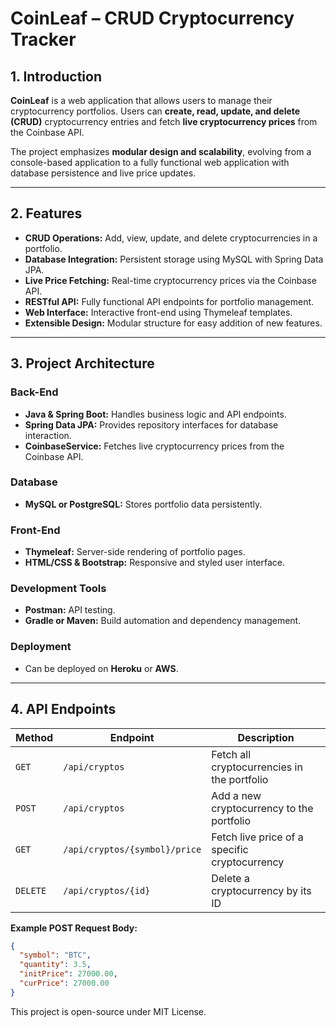 # CoinLeaf – CRUD Cryptocurrency Tracker

## 1. Introduction
**CoinLeaf** is a web application that allows users to manage their cryptocurrency portfolios. Users can **create, read, update, and delete (CRUD)** cryptocurrency entries and fetch **live cryptocurrency prices** from the Coinbase API.  

The project emphasizes **modular design and scalability**, evolving from a console-based application to a fully functional web application with database persistence and live price updates.

---

## 2. Features
- **CRUD Operations:** Add, view, update, and delete cryptocurrencies in a portfolio.
- **Database Integration:** Persistent storage using MySQL with Spring Data JPA.
- **Live Price Fetching:** Real-time cryptocurrency prices via the Coinbase API.
- **RESTful API:** Fully functional API endpoints for portfolio management.
- **Web Interface:** Interactive front-end using Thymeleaf templates.
- **Extensible Design:** Modular structure for easy addition of new features.

---

## 3. Project Architecture

### Back-End
- **Java & Spring Boot:** Handles business logic and API endpoints.
- **Spring Data JPA:** Provides repository interfaces for database interaction.
- **CoinbaseService:** Fetches live cryptocurrency prices from the Coinbase API.

### Database
- **MySQL or PostgreSQL:** Stores portfolio data persistently.

### Front-End
- **Thymeleaf:** Server-side rendering of portfolio pages.
- **HTML/CSS & Bootstrap:** Responsive and styled user interface.

### Development Tools
- **Postman:** API testing.
- **Gradle or Maven:** Build automation and dependency management.

### Deployment
- Can be deployed on **Heroku** or **AWS**.

---

## 4. API Endpoints

| Method | Endpoint | Description |
|--------|----------|-------------|
| `GET`  | `/api/cryptos` | Fetch all cryptocurrencies in the portfolio |
| `POST` | `/api/cryptos` | Add a new cryptocurrency to the portfolio |
| `GET`  | `/api/cryptos/{symbol}/price` | Fetch live price of a specific cryptocurrency |
| `DELETE` | `/api/cryptos/{id}` | Delete a cryptocurrency by its ID |

**Example POST Request Body:**
```json
{
  "symbol": "BTC",
  "quantity": 3.5,
  "initPrice": 27000.00,
  "curPrice": 27000.00
}
```

This project is open-source under MIT License.
